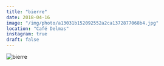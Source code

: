```yaml
---
title: "bierre"
date: 2018-04-16
image: "/img/photo/a13031b152092552a2ca1372877068b4.jpg"
location: "Café Delmas"
instagram: true
draft: false
---
```


![bierre](/img/photo/a13031b152092552a2ca1372877068b4.jpg)
